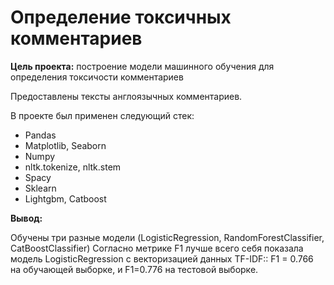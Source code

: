 # Определение токсичных комментариев

**Цель проекта:** построение модели машинного обучения для определения токсичости комментариев

Предоставлены тексты англоязычных комментариев.

В проекте был применен следующий стек:
- Pandas
- Matplotlib, Seaborn
- Numpy
- nltk.tokenize, nltk.stem
- Spacy
- Sklearn
- Lightgbm, Catboost


 **Вывод:**

Обучены три разные модели (LogisticRegression, RandomForestClassifier, CatBoostClassifier) Согласно метрике F1 лучше всего себя показала модель LogisticRegression с векторизацией данных TF-IDF:: F1 = 0.766 на обучающей выборке, и F1=0.776 на тестовой выборке. 